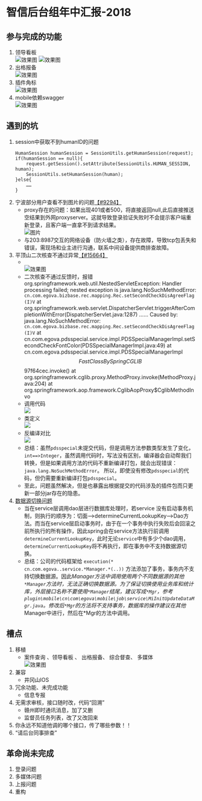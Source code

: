 # 智信后台组年中汇报-2018
## 参与完成的功能
1. 领导看板<br>
    ![效果图](img/leaderbord1.png)  ![效果图](img/leaderbord2.png) <br>
1. 出格报备<br>
    ![效果图](img/defaultimg.png)<br>
1. 插件角标<br>
    ![效果图](img/tipnum.png)<br>
1. mobile依赖swagger<br>
    ![效果图](img/swagger.png)<br>
## 遇到的坑
1. session中获取不到humanID的问题
    ```
    HumanSession humanSession = SessionUtils.getHumanSession(request);
    if(humanSession == null){
        request.getSession().setAttribute(SessionUtils.HUMAN_SESSION, human);
        SessionUtils.setHumanSession(human);
    }else{
        ……
    }
    ```
2. 宁波部分用户查看不到图片的问题[【#9294】](http://faq.egova.com.cn:7777/redmine/issues/9294)
    * proxy存在的问题：如果出现401或者500，将直接返回null,此后直接推送空结果到外网proxyserver。这就导致登录验证失败时不会提示客户端重新登录，且客户端一直拿不到请求结果。
    <br>![图片](img/proxy.png)
    * 与203:8987交互的网络设备（防火墙之类），存在故障，导致tcp包丢失和错误，需现场和业主进行沟通，联系中间设备提供商排查故障。
3. 平顶山二次核查不通过异常[【#15664】](http://faq.egova.com.cn:7777/redmine/issues/15664)<br>
    * <br>![效果图](img/pingdingshan.png)
    * 二次核查不通过反馈时，报错  org.springframework.web.util.NestedServletException: Handler processing failed; nested exception is java.lang.NoSuchMethodError: `cn.com.egova.bizbase.rec.mapping.Rec.setSecondCheckDisAgreeFlag(I)V`
        at org.springframework.web.servlet.DispatcherServlet.triggerAfterCompletionWithError(DispatcherServlet.java:1287)
            ……
     Caused by: java.lang.NoSuchMethodError: `cn.com.egova.bizbase.rec.mapping.Rec.setSecondCheckDisAgreeFlag(I)V`
        at cn.com.egova.pdsspecial.service.impl.PDSSpecialManagerImpl.setSecondCheckFontColor(PDSSpecialManagerImpl.java:49)
        at cn.com.egova.pdsspecial.service.impl.PDSSpecialManagerImpl$$FastClassBySpringCGLIB$$97f64cec.invoke(<generated>)
        at org.springframework.cglib.proxy.MethodProxy.invoke(MethodProxy.java:204)
        at org.springframework.aop.framework.CglibAopProxy$CglibMethodInvo
    * 调用代码<br>
    ![](img/pingdingshan3.png)
    * 类定义<br>
    ![](img/pingdingshan2.png)
    * 反编译对比<br>
    ![](img/pingdingshan4.png)
    * 总结：虽然`pdsspecial`未提交代码，但是调用方法参数类型发生了变化，`int==>Integer`，虽然调用代码时，写法没有区别，编译器会自动帮我们转换，但是如果调用方法的代码不重新编译打包，就会出现错误： `java.lang.NoSuchMethodError`。
    所以，即使没有修改`pdsspecial`的代码，但仍需要重新编译打包`pdsspecial`。
    * 至此，问题虽然解决，但是也暴露出根据提交的代码涉及的插件包而只更新一部分jar存在的隐患。
4.  [数据源切换问题](http://note.youdao.com/noteshare?id=0720311971dc720fc615d70abb254ca8)
    * 当在service层调用dao层进行数据库处理时，若service 没有启动事务机制，则执行的顺序为：切面——>determineCurrentLookupKey——>Dao方法。而当在service层启动事务时，由于在一个事务中执行失败后会回滚之前所执行的所有操作，因此spring会在service方法执行前调用`determineCurrentLookupKey`，此时无论`service`中有多少个dao调用，`determineCurrentLookupKey`将不再执行，即在事务中不支持数据源切换。
    * 总结：公司的代码框架给 `execution(* cn.com.egova..service.*Manager.*(..))` 方法添加了事务，事务内不支持切换数据源。因此*Manager方法中调用使用两个不同数据源的其他`*Manager`方法时，无法正确切换数据源。为了保证切换使用业务库和统计库，外层接口名称不要使用`*Manager`结尾，建议写成`*Mgr`，参考`plugin\mobile\cn\com\egova\mobile\job\service\MiInitUpdateDataMgr.java`。修改后`*Mgr`的方法将不支持事务，数据库的操作建议在其他*Manager中进行，然后在*Mgr的方法中调用。

## 槽点
1. 移植
    * 案件查询 、领导看板 、 出格报备、 综合督查、 多媒体<br>
    ![效果图](img/defaultimg.png)<br>
2. 兼容
    * 井冈山IOS
3. 冗余功能、未完成功能
    * 信息专报
4. 无需求审核，接口随时改，代码“回溯”
    * 赣州即时通讯消息，加了又删
    * 监督员任务列表，改了又改回来
5. 你永远不知道他调的哪个接口，传了哪些参数！！
6. “请后台同事排查”

## 革命尚未完成
1. 登录问题
1. 多媒体问题
1. 上报问题
2. 重构
